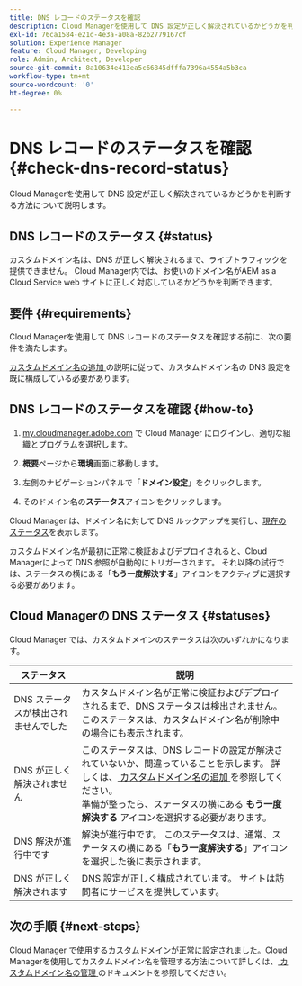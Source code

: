 ```yaml
---
title: DNS レコードのステータスを確認
description: Cloud Managerを使用して DNS 設定が正しく解決されているかどうかを判断する方法について説明します。
exl-id: 76ca1584-e21d-4e3a-a08a-82b2779167cf
solution: Experience Manager
feature: Cloud Manager, Developing
role: Admin, Architect, Developer
source-git-commit: 8a10634e413ea5c66845dfffa7396a4554a5b3ca
workflow-type: tm+mt
source-wordcount: '0'
ht-degree: 0%

---
```



# DNS レコードのステータスを確認 {#check-dns-record-status}

Cloud Managerを使用して DNS 設定が正しく解決されているかどうかを判断する方法について説明します。

## DNS レコードのステータス {#status}

カスタムドメイン名は、DNS が正しく解決されるまで、ライブトラフィックを提供できません。 Cloud Manager内では、お使いのドメイン名がAEM as a Cloud Service web サイトに正しく対応しているかどうかを判断できます。

## 要件 {#requirements}

Cloud Managerを使用して DNS レコードのステータスを確認する前に、次の要件を満たします。

[ カスタムドメイン名の追加 ](/help/implementing/cloud-manager/custom-domain-names/add-custom-domain-name.md) の説明に従って、カスタムドメイン名の DNS 設定を既に構成している必要があります。

## DNS レコードのステータスを確認 {#how-to}

1. [my.cloudmanager.adobe.com](https://my.cloudmanager.adobe.com/) で Cloud Manager にログインし、適切な組織とプログラムを選択します。

1. **概要**&#x200B;ページから&#x200B;**環境**&#x200B;画面に移動します。

1. 左側のナビゲーションパネルで「**ドメイン設定**」をクリックします。

1. そのドメイン名の&#x200B;**ステータス**&#x200B;アイコンをクリックします。

Cloud Manager は、ドメイン名に対して DNS ルックアップを実行し、[現在のステータス](#statuses)を表示します。

カスタムドメイン名が最初に正常に検証およびデプロイされると、Cloud Managerによって DNS 参照が自動的にトリガーされます。 それ以降の試行では、ステータスの横にある「**もう一度解決する**」アイコンをアクティブに選択する必要があります。

## Cloud Managerの DNS ステータス {#statuses}

Cloud Manager では、カスタムドメインのステータスは次のいずれかになります。

| ステータス | 説明 |
| --- | --- |
| DNS ステータスが検出されませんでした | カスタムドメイン名が正常に検証およびデプロイされるまで、DNS ステータスは検出されません。 このステータスは、カスタムドメイン名が削除中の場合にも表示されます。 |
| DNS が正しく解決されません | このステータスは、DNS レコードの設定が解決されていないか、間違っていることを示します。 詳しくは、[ カスタムドメイン名の追加 ](/help/implementing/cloud-manager/custom-domain-names/add-custom-domain-name.md) を参照してください。<br> 準備が整ったら、ステータスの横にある **もう一度解決する** アイコンを選択する必要があります。 |
| DNS 解決が進行中です | 解決が進行中です。 このステータスは、通常、ステータスの横にある「**もう一度解決する**」アイコンを選択した後に表示されます。 |
| DNS が正しく解決されます | DNS 設定が正しく構成されています。 サイトは訪問者にサービスを提供しています。 |

## 次の手順 {#next-steps}

Cloud Manager で使用するカスタムドメインが正常に設定されました。Cloud Managerを使用してカスタムドメイン名を管理する方法について詳しくは、[ カスタムドメイン名の管理 ](/help/implementing/cloud-manager/custom-domain-names/managing-custom-domain-names.md) のドキュメントを参照してください。
